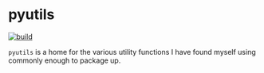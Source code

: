 # pyutils

<!-- badges: start -->
[![build](https://github.com/dzhang32/pyutils/workflows/Check-package/badge.svg)](https://github.com/dzhang32/pyutils/actions)
<!-- badges: end -->

`pyutils` is a home for the various utility functions I have found myself using commonly enough to package up.


